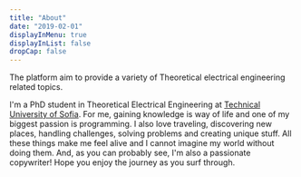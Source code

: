 ```yaml
---
title: "About"
date: "2019-02-01"
displayInMenu: true
displayInList: false
dropCap: false
---
```


The platform aim to provide a variety of Theoretical electrical engineering related topics.

I'm a PhD student in Theoretical Electrical Engineering at [Technical University of Sofia](https://tu-sofia.bg/). For me, gaining knowledge is way of life and one of my biggest passion is programming. I also love traveling, discovering new places, handling challenges, solving problems and creating unique stuff. All these things make me feel alive and I cannot imagine my world without doing them. And, as you can probably see, I'm also a passionate copywriter! Hope you enjoy the journey as you surf through.

